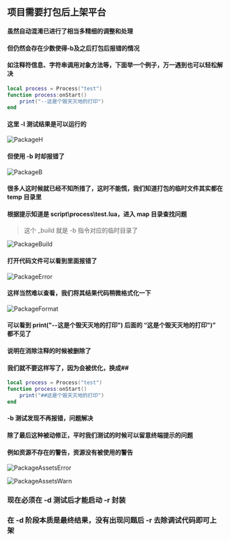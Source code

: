 ## 项目需要打包后上架平台

#### 虽然自动混淆已进行了相当多精细的调整和处理

#### 但仍然会存在少数使得-b及之后打包后报错的情况

#### 如注释符信息、字符串调用对象方法等，下面举一个例子，万一遇到也可以轻松解决

```lua
local process = Process("test")
function process:onStart()
    print("--这是个毁天灭地的打印")
end
```

#### 这里 -l 测试结果是可以运行的

![PackageH](/packageH.png)

#### 但使用 -b 时却报错了

![PackageB](/packageB.png)

#### 很多人这时候就已经不知所措了，这时不能慌，我们知道打包的临时文件其实都在 temp 目录里

#### 根据提示知道是 script\process\test.lua，进入 map 目录查找问题

> 这个 _build 就是 -b 指令对应的临时目录了

![PackageBuild](/packageBuild.png)

#### 打开代码文件可以看到里面报错了

![PackageError](/packageError.png)

#### 这样当然难以查看，我们将其结果代码稍微格式化一下

![PackageFormat](/packageFormat.png)

#### 可以看到 print("--这是个毁天灭地的打印") 后面的 “这是个毁天灭地的打印")” 都不见了

#### 说明在消除注释的时候被删除了

#### 我们就不要这样写了，因为会被优化，换成##

```lua
local process = Process("test")
function process:onStart()
    print("##这是个毁天灭地的打印")
end
```

#### -b 测试发现不再报错，问题解决

#### 除了最后这种被动修正，平时我们测试的时候可以留意终端提示的问题

#### 例如资源不存在的警告，资源没有被使用的警告

![PackageAssetsError](/packageAssetsError.png)

![PackageAssetsWarn](/packageAssetsWarn.png)

### 现在必须在 -d 测试后才能启动 -r 封装

### 在 -d 阶段本质是最终结果，没有出现问题后 -r 去除调试代码即可上架
